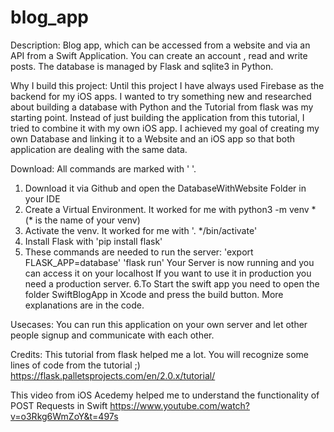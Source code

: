 # blog_app
Description:
Blog app, which can be accessed from a website and via an API from a Swift Application. You can create an account , read and write posts. The database is managed by Flask and sqlite3 in Python.

Why I build this project:
Until this project I have always used Firebase as the backend for my iOS apps. I wanted to try something new and researched about building a database with Python and the Tutorial from flask was my starting point. Instead of just building the application from this tutorial, I tried to combine it with my own iOS app. I achieved my goal of creating my own Database and linking it to a Website and an iOS app so that both application are dealing with the same data.

Download:
All commands are marked with ' '.
1. Download it via Github and open the DatabaseWithWebsite Folder in your IDE
2. Create a Virtual Environment. It worked for me with python3 -m venv * (* is the name of your venv)
3. Activate the venv. It worked for me with '. */bin/activate'
4. Install Flask with 'pip install flask'
5. These commands are needed to run the server: 
    'export FLASK_APP=database'
    'flask run'
    Your Server is now running and you can access it on your localhost If you want to use it in production you need a production server.
6.To Start the swift app you need to open the folder SwiftBlogApp in Xcode and press the build button.
More explanations are in the code.

Usecases:
You can run this application on your own server and let other people signup and communicate with each other.

Credits:
This tutorial from flask helped me a lot. You will recognize some lines of code from the tutorial ;)
https://flask.palletsprojects.com/en/2.0.x/tutorial/

This video from iOS Acedemy helped me to understand the functionality of POST Requests in Swift
https://www.youtube.com/watch?v=o3Rkg6WmZoY&t=497s
